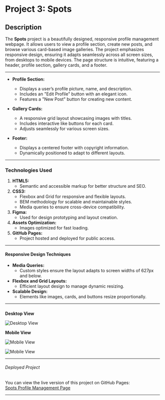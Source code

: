 # Project 3: Spots

## Description

The **Spots** project is a beautifully designed, responsive profile management webpage. It allows users to view a profile section, create new posts, and browse various card-based image galleries. The project emphasizes responsive design, ensuring it adapts seamlessly across all screen sizes, from desktops to mobile devices. The page structure is intuitive, featuring a header, profile section, gallery cards, and a footer.

---

- **Profile Section:**
  - Displays a user’s profile picture, name, and description.
  - Includes an "Edit Profile" button with an elegant icon.
  - Features a "New Post" button for creating new content.
- **Gallery Cards:**

  - A responsive grid layout showcasing images with titles.
  - Includes interactive like buttons for each card.
  - Adjusts seamlessly for various screen sizes.

- **Footer:**
  - Displays a centered footer with copyright information.
  - Dynamically positioned to adapt to different layouts.

---

### Technologies Used

1. **HTML5:**
   - Semantic and accessible markup for better structure and SEO.
2. **CSS3:**
   - Flexbox and Grid for responsive and flexible layouts.
   - BEM methodology for scalable and maintainable styles.
   - Media queries to ensure cross-device compatibility.
3. **Figma:**
   - Used for design prototyping and layout creation.
4. **Assets Optimization:**
   - Images optimized for fast loading.
5. **GitHub Pages:**
   - Project hosted and deployed for public access.

---

#### Responsive Design Techniques

- **Media Queries:**
  - Custom styles ensure the layout adapts to screen widths of 627px and below.
- **Flexbox and Grid Layouts:**
  - Efficient layout design to manage dynamic resizing.
- **Scalable Design:**
  - Elements like images, cards, and buttons resize proportionally.

---

#####

**Desktop View**

![Desktop View](./images/Screenshot%202025-01-08%20at%2011.12.37 PM.png)

**Mobile View**

![Mobile View](./images/Screenshot%202025-01-08%20at%2011.12.59 PM.png)

![Mobile View](./images/Screenshot%202025-01-08%20at%2011.13.03 PM.png)

---

###### Deployed Project

You can view the live version of this project on GitHub Pages:  
[Spots Profile Management Page](https://github.com/your-github-username/spots-profile-page)

---
